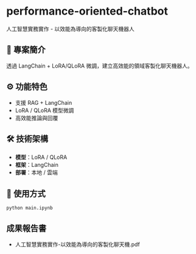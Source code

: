 # performance-oriented-chatbot
人工智慧實務實作 - 以效能為導向的客製化聊天機器人

## 📖 專案簡介
透過 LangChain + LoRA/QLoRA 微調，建立高效能的領域客製化聊天機器人。

## ⚙️ 功能特色
- 支援 RAG + LangChain
- LoRA / QLoRA 模型微調
- 高效能推論與回覆

## 🛠️ 技術架構
- **模型**：LoRA / QLoRA
- **框架**：LangChain
- **部署**：本地 / 雲端

## 🚀 使用方式
```bash
python main.ipynb
```

## 成果報告書 
 - 人工智慧實務實作-以效能為導向的客製化聊天機.pdf
